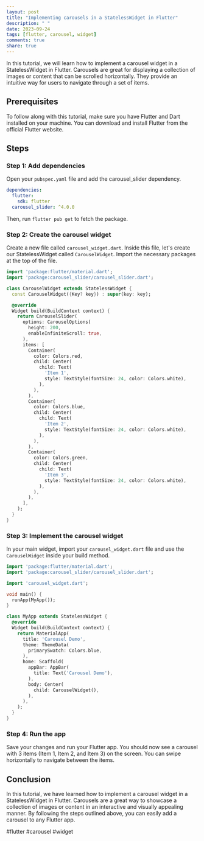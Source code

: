 ```yaml
---
layout: post
title: "Implementing carousels in a StatelessWidget in Flutter"
description: " "
date: 2023-09-24
tags: [flutter, carousel, widget]
comments: true
share: true
---
```


In this tutorial, we will learn how to implement a carousel widget in a StatelessWidget in Flutter. Carousels are great for displaying a collection of images or content that can be scrolled horizontally. They provide an intuitive way for users to navigate through a set of items.

## Prerequisites

To follow along with this tutorial, make sure you have Flutter and Dart installed on your machine. You can download and install Flutter from the official Flutter website.

## Steps

### Step 1: Add dependencies

Open your  `pubspec.yaml` file and add the carousel_slider dependency.

```yaml
dependencies:
  flutter:
    sdk: flutter
  carousel_slider: ^4.0.0
```

Then, run `flutter pub get` to fetch the package.

### Step 2: Create the carousel widget

Create a new file called `carousel_widget.dart`. Inside this file, let's create our StatelessWidget called `CarouselWidget`. Import the necessary packages at the top of the file.

```dart
import 'package:flutter/material.dart';
import 'package:carousel_slider/carousel_slider.dart';

class CarouselWidget extends StatelessWidget {
  const CarouselWidget({Key? key}) : super(key: key);

  @override
  Widget build(BuildContext context) {
    return CarouselSlider(
      options: CarouselOptions(
        height: 200,
        enableInfiniteScroll: true,
      ),
      items: [
        Container(
          color: Colors.red,
          child: Center(
            child: Text(
              'Item 1',
              style: TextStyle(fontSize: 24, color: Colors.white),
            ),
          ),
        ),
        Container(
          color: Colors.blue,
          child: Center(
            child: Text(
              'Item 2',
              style: TextStyle(fontSize: 24, color: Colors.white),
            ),
          ),
        ),
        Container(
          color: Colors.green,
          child: Center(
            child: Text(
              'Item 3',
              style: TextStyle(fontSize: 24, color: Colors.white),
            ),
          ),
        ),
      ],
    );
  }
}
```

### Step 3: Implement the carousel widget

In your main widget, import your `carousel_widget.dart` file and use the `CarouselWidget` inside your build method.

```dart
import 'package:flutter/material.dart';
import 'package:carousel_slider/carousel_slider.dart';

import 'carousel_widget.dart';

void main() {
  runApp(MyApp());
}

class MyApp extends StatelessWidget {
  @override
  Widget build(BuildContext context) {
    return MaterialApp(
      title: 'Carousel Demo',
      theme: ThemeData(
        primarySwatch: Colors.blue,
      ),
      home: Scaffold(
        appBar: AppBar(
          title: Text('Carousel Demo'),
        ),
        body: Center(
          child: CarouselWidget(),
        ),
      ),
    );
  }
}
```

### Step 4: Run the app

Save your changes and run your Flutter app. You should now see a carousel with 3 items (Item 1, Item 2, and Item 3) on the screen. You can swipe horizontally to navigate between the items.

## Conclusion

In this tutorial, we have learned how to implement a carousel widget in a StatelessWidget in Flutter. Carousels are a great way to showcase a collection of images or content in an interactive and visually appealing manner. By following the steps outlined above, you can easily add a carousel to any Flutter app. 

#flutter #carousel #widget